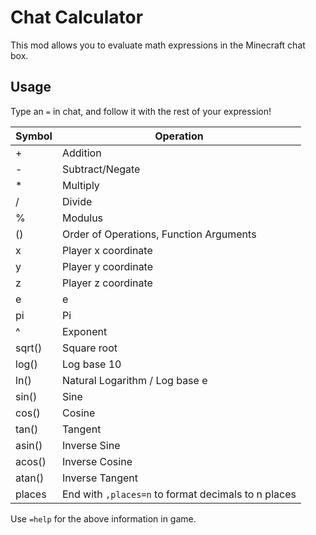 # Chat Calculator

This mod allows you to evaluate math expressions in the Minecraft chat box.

## Usage

Type an `=` in chat, and follow it with the rest of your expression!

| Symbol | Operation                                           |
|--------|-----------------------------------------------------|
| +      | Addition                                            |
| -      | Subtract/Negate                                     |
| *      | Multiply                                            |
| /      | Divide                                              |
| %      | Modulus                                             |
| ()     | Order of Operations, Function Arguments             |
| x      | Player x coordinate                                 |
| y      | Player y coordinate                                 |
| z      | Player z coordinate                                 |
| e      | e                                                   |
| pi     | Pi                                                  |
| ^      | Exponent                                            |
| sqrt() | Square root                                         |
| log()  | Log base 10                                         |
| ln()   | Natural Logarithm / Log base e                      |
| sin()  | Sine                                                |
| cos()  | Cosine                                              |
| tan()  | Tangent                                             |
| asin() | Inverse Sine                                        |
| acos() | Inverse Cosine                                      |
| atan() | Inverse Tangent                                     |
| places | End with `,places=n` to format decimals to n places |

Use `=help` for the above information in game.
